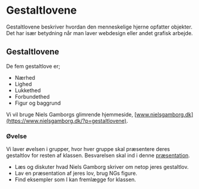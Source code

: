 # Gestaltlovene
Gestaltlovene beskriver hvordan den menneskelige hjerne opfatter objekter. Det har især betydning når man laver webdesign eller andet grafisk arbejde.

## Gestaltlovene
De fem gestaltlove er;
* Nærhed
* Lighed
* Lukkethed
* Forbundethed
* Figur og baggrund

Vi vil bruge Niels Gamborgs glimrende hjemmeside, [www.nielsgamborg.dk](https://www.nielsgamborg.dk/?p=gestaltlovene).


### Øvelse
Vi laver øvelsen i grupper, hvor hver gruppe skal præsentere deres gestaltlov for resten af klassen. Besvarelsen skal ind i denne [præsentation](https://docs.google.com/presentation/d/1qK-AMiGHsnH701hNGqC5kyYjuXKQsRclUhsTJzu3snA/edit#slide=id.p).
* Læs og diskuter hvad Niels Gamborg skriver om netop jeres gestaltlov.
* Lav en præsentation af jeres lov, brug NGs figure.
* Find eksempler som I kan fremlægge for klassen.
